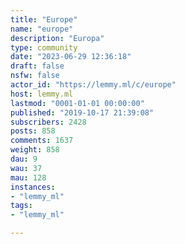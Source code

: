 ```yaml
---
title: "Europe" 
name: "europe"
description: "Europa"
type: community
date: "2023-06-29 12:36:18"
draft: false
nsfw: false
actor_id: "https://lemmy.ml/c/europe"
host: lemmy.ml
lastmod: "0001-01-01 00:00:00"
published: "2019-10-17 21:39:08"
subscribers: 2428
posts: 858
comments: 1637
weight: 858
dau: 9
wau: 37
mau: 128
instances:
- "lemmy_ml"
tags: 
- "lemmy_ml"

---
```

